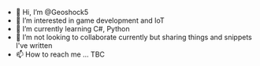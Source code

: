 - 👋 Hi, I’m @Geoshock5
- 👀 I’m interested in game development and IoT
- 🌱 I’m currently learning C#, Python
- 💞️ I’m not looking to collaborate currently but sharing things and snippets I've written
- 📫 How to reach me ... TBC

<!---
Geoshock5/Geoshock5 is a ✨ special ✨ repository because its `README.md` (this file) appears on your GitHub profile.
You can click the Preview link to take a look at your changes.
--->
